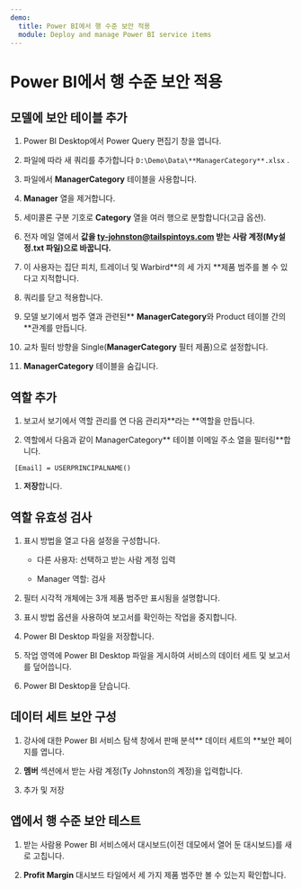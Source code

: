 ```yaml
---
demo:
  title: Power BI에서 행 수준 보안 적용
  module: Deploy and manage Power BI service items
---
```


# Power BI에서 행 수준 보안 적용

## 모델에 보안 테이블 추가

1. Power BI Desktop에서 Power Query 편집기 창을 엽니다.

1. 파일에 따라 새 쿼리를 추가합니다 `D:\Demo\Data\**ManagerCategory**.xlsx` .

1. 파일에서 **ManagerCategory** 테이블을 사용합니다.

1. **Manager** 열을 제거합니다.

1. 세미콜론 구분 기호로 **Category** 열을 여러 행으로 분할합니다(고급 옵션).

1. 전자 메일 열에서 **값을 **<ty-johnston@tailspintoys.com>** 받는 사람 계정(My설정.txt 파일)으로 바꿉니다.**

1. 이 사용자는 집단 피치, 트레이너 및 Warbird**의 세 가지 **제품 범주를 볼 수 있다고 지적합니다.

1. 쿼리를 닫고 적용합니다.

1. 모델 보기에서 범주 열과 관련된** **ManagerCategory**와 Product 테이블 간의 **관계를 만듭니다.

1. 교차 필터 방향을 Single(**ManagerCategory** 필터 제품)으로 설정합니다.

1. **ManagerCategory** 테이블을 숨깁니다.

## 역할 추가

1. 보고서 보기에서 역할 관리를 연 다음 관리자**라는 **역할을 만듭니다.

1. 역할에서 다음과 같이 ManagerCategory** 테이블 이메일 주소 열을 필터링**합니다.

  ```dax
   [Email] = USERPRINCIPALNAME()
   ```

1. **저장**합니다.

## 역할 유효성 검사

1. 표시 방법을 열고 다음 설정을 구성합니다.

    - 다른 사용자: 선택하고 받는 사람 계정 입력

    - Manager 역할: 검사

1. 필터 시각적 개체에는 3개 제품 범주만 표시됨을 설명합니다.

1. 표시 방법 옵션을 사용하여 보고서를 확인하는 작업을 중지합니다.

1. Power BI Desktop 파일을 저장합니다.

1. 작업 영역에 Power BI Desktop 파일을 게시하여 서비스의 데이터 세트 및 보고서를 덮어씁니다.

1. Power BI Desktop을 닫습니다.

## 데이터 세트 보안 구성

1. 강사에 대한 Power BI 서비스 탐색 창에서 판매 분석** 데이터 세트의 **보안 페이지를 엽니다.

1. **멤버** 섹션에서 받는 사람 계정(Ty Johnston의 계정)을 입력합니다.

1. 추가 및 저장

## 앱에서 행 수준 보안 테스트

1. 받는 사람용 Power BI 서비스에서 대시보드(이전 데모에서 열어 둔 대시보드)를 새로 고칩니다.

1. **Profit Margin** 대시보드 타일에서 세 가지 제품 범주만 볼 수 있는지 확인합니다.
